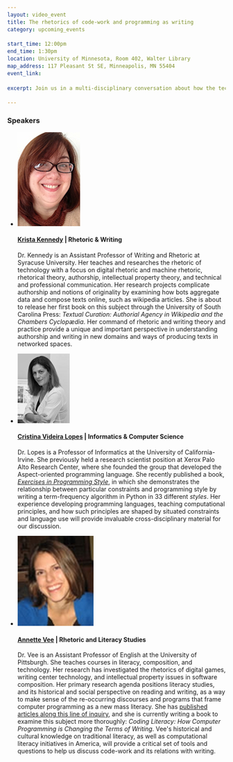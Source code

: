 ```yaml
---
layout: video_event
title: The rhetorics of code-work and programming as writing
category: upcoming_events

start_time: 12:00pm
end_time: 1:30pm
location: University of Minnesota, Room 402, Walter Library
map_address: 117 Pleasant St SE, Minneapolis, MN 55404
event_link: 

excerpt: Join us in a multi-disciplinary conversation about how the technical and cultural shape programming practices. The CodeWork collaborative is excited to lead a discussion between Professor of Informatics and Computer Science <a href="http://tagide.com/about.html" target="_blank">Cristina Videira Lopes</a> (University of California-Irvine), Assistant Professor of Writing and Rhetoric <a href="http://slimcoincidence.com/prof/" target="_blank">Krista Kennedy</a> (Syracuse University), and Assistant Professor of English and Literacy Studies scholar <a href="http://www.annettevee.com/" target="_blank">Annette Vee</a> (University of Pittsburgh). We will discuss the technical and cultural constraints and affordances that influence the ways programmers write their code, and how source code complicates notions of writing and authorship.

---
```


<!-- SPEAKERS -->
<section id="speakers" class="speakers">
  <h3 class="section-header">Speakers</h3>
  <ul class="speakers-list">
    <li class="speakers-item">
      <span class="speaker-photo">
        <img class="photo" src="/images/kennedy.jpg" alt="Profile image of Kennedy" />
      </span>
      <h4 class="speakers-name">
        <a href="http://slimcoincidence.com/prof/" target="_blank">Krista Kennedy</a> | Rhetoric &amp; Writing
      </h4>
      <p class="speakers-bio">
        Dr. Kennedy is an Assistant Professor of Writing and Rhetoric at Syracuse University. Her teaches and researches the rhetoric of technology with a focus on digital rhetoric and machine rhetoric, rhetorical theory, authorship, intellectual property theory, and technical and professional communication. Her research projects complicate authorship and notions of originality by examining how bots aggregate data and compose texts online, such as wikipedia articles. She is about to release her first book on this subject through the University of South Carolina Press: <em>Textual Curation: Authorial Agency in Wikipedia and the Chambers Cyclopædia</em>. Her command of rhetoric and writing theory and practice provide a unique and important perspective in understanding authorship and writing in new domains and ways of producing texts in networked spaces.
      </p>
    </li>
    <li class="speakers-item">
      <span class="speaker-photo">
        <img class="photo" src="/images/lopes.gif" alt="Profile image of Lopes" />
      </span>
      <h4 class="speakers-name">
        <a href="http://tagide.com/about.html" target="_blank">Cristina Videira Lopes</a> | Informatics &amp; Computer Science
      </h4>
      <p class="speakers-bio">
        Dr. Lopes is a Professor of Informatics at the University of California-Irvine. She previously held a research scientist position at Xerox Palo Alto Research Center, where she founded the group that developed the Aspect-oriented programming language. She recently published a book, <cite><a href="http://www.amazon.com/Exercises-Programming-Style-Cristina-Videira/dp/1482227371/" target="_blank">Exercises in Programming Style</a></cite>, in which she demonstrates the relationship between particular constraints and programming style by writing a term-frequency algorithm in Python in 33 different <em>styles</em>. Her experience developing programming languages, teaching computational principles, and how such principles are shaped by situated constraints and language use will provide invaluable cross-disciplinary material for our discussion. 
      </p>
    </li>
    <li class="speakers-item">
      <span class="speaker-photo">
        <img class="photo" src="/images/vee.jpg" alt="Profile image of Vee" />
      </span>
      <h4 class="speakers-name">
        <a href="http://www.annettevee.com/" target="_blank">Annette Vee</a> | Rhetoric and Literacy Studies
      </h4>
      <p class="speakers-bio">
        Dr. Vee is an Assistant Professor of English at the University of Pittsburgh. She teaches courses in literacy, composition, and technology. Her research has investigated the rhetorics of digital games, writing center technology, and intellectual property issues in software composition. Her primary research agenda positions literacy studies, and its historical and social perspective on reading and writing, as a way to make sense of the re-occurring discourses and programs that frame computer programming as a new mass literacy. She has <a href="http://licsjournal.org/OJS/index.php/LiCS/article/view/24" target="_blank">published articles along this line of inquiry</a>, and she is currently writing a book to examine this subject more thoroughly: <cite>Coding Literacy: How Computer Programming is Changing the Terms of Writing</cite>.  Vee's historical and cultural knowledge on traditional literacy, as well as computational literacy initiatives in America, will provide a critical set of tools and questions to help us discuss code-work and its relations with writing.
      </p>
    </li>
  </ul>
</section>
<!-- / SPEAKERS -->
